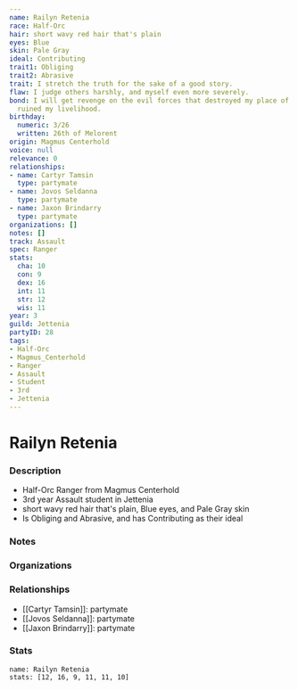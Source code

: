 ```yaml
---
name: Railyn Retenia
race: Half-Orc
hair: short wavy red hair that's plain
eyes: Blue
skin: Pale Gray
ideal: Contributing
trait1: Obliging
trait2: Abrasive
trait: I stretch the truth for the sake of a good story.
flaw: I judge others harshly, and myself even more severely.
bond: I will get revenge on the evil forces that destroyed my place of business and
  ruined my livelihood.
birthday:
  numeric: 3/26
  written: 26th of Melorent
origin: Magmus Centerhold
voice: null
relevance: 0
relationships:
- name: Cartyr Tamsin
  type: partymate
- name: Jovos Seldanna
  type: partymate
- name: Jaxon Brindarry
  type: partymate
organizations: []
notes: []
track: Assault
spec: Ranger
stats:
  cha: 10
  con: 9
  dex: 16
  int: 11
  str: 12
  wis: 11
year: 3
guild: Jettenia
partyID: 28
tags:
- Half-Orc
- Magmus_Centerhold
- Ranger
- Assault
- Student
- 3rd
- Jettenia
---
```

# Railyn Retenia
### Description
- Half-Orc Ranger from Magmus Centerhold
- 3rd year Assault student in Jettenia
- short wavy red hair that's plain, Blue eyes, and Pale Gray skin
- Is Obliging and Abrasive, and has Contributing as their ideal

### Notes

### Organizations

### Relationships
- [[Cartyr Tamsin]]: partymate
- [[Jovos Seldanna]]: partymate
- [[Jaxon Brindarry]]: partymate

### Stats
```statblock
name: Railyn Retenia
stats: [12, 16, 9, 11, 11, 10]
```